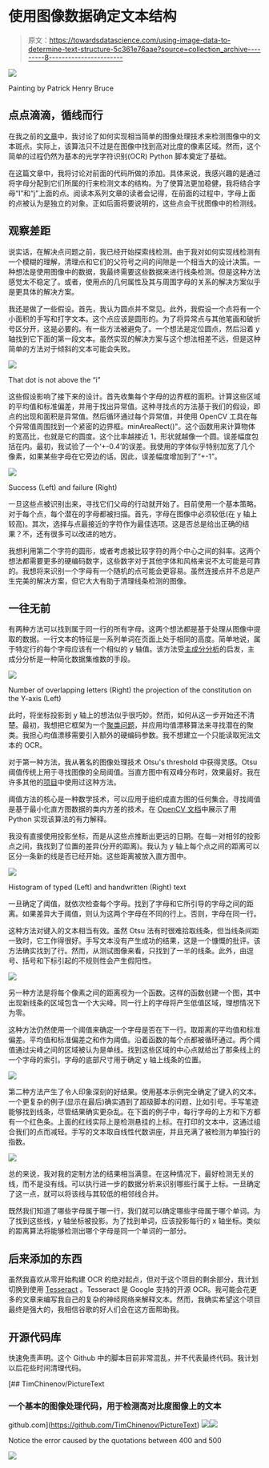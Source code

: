 # 使用图像数据确定文本结构

> 原文：<https://towardsdatascience.com/using-image-data-to-determine-text-structure-5c361e76aae?source=collection_archive---------8----------------------->

![](img/1e0a90fa9e7f5948c9791fdd246ed4db.png)

Painting by Patrick Henry Bruce

## 点点滴滴，循线而行

在我之前的[文章](https://medium.com/@theclassytim/using-image-processing-to-detect-text-8be34c677c11)中，我讨论了如何实现相当简单的图像处理技术来检测图像中的文本斑点。实际上，该算法只不过是在图像中找到高对比度的像素区域。然而，这个简单的过程仍然为基本的光学字符识别(OCR) Python 脚本奠定了基础。

在这篇文章中，我将讨论对前面的代码所做的添加。具体来说，我感兴趣的是通过将字母分配到它们所属的行来检测文本的结构。为了使算法更加稳健，我将结合字母“I”和“j”上面的点。阅读本系列文章的读者会记得，在前面的过程中，字母上面的点被认为是独立的对象。正如后面将要说明的，这些点会干扰图像中的检测线。

## **观察差距**

说实话，在解决点问题之前，我已经开始探索线检测。由于我对如何实现线检测有一个模糊的理解，清理点和它们的父符号之间的间隙是一个相当大的设计决策。一种想法是使用图像中的数据，我最终需要这些数据来进行线条检测。但是这种方法感觉太不稳定了。或者，使用点的几何属性及其与周围字母的关系的解决方案似乎是更具体的解决方案。

我还是做了一些假设。首先，我认为圆点并不常见。此外，我假设一个点将有一个小面积的手写和打字文本。这个点应该是圆形的。为了将异常点与其他笔画和破折号区分开，这是必要的。有一些方法被避免了。一个想法是定位圆点，然后沿着 y 轴找到它下面的第一段文本。虽然实现的解决方案与这个想法相差不远，但是这种简单的方法对于倾斜的文本可能会失败。

![](img/8ff86089f221d2c3e0446d89108c7a94.png)

That dot is not above the “i”

这些假设影响了接下来的设计。首先收集每个字母的边界框的面积。计算这些区域的平均值和标准偏差，并用于找出异常值。这种寻找点的方法基于我们的假设，即点的出现和面积是异常值。然后循环通过每个异常值，并使用 OpenCV 工具在每个异常值周围找到一个紧密的边界框。minAreaRect()"。这个函数用来计算物体的宽高比，也就是它的圆度。这个比率越接近 1，形状就越像一个圆。误差幅度包括在内。最初，我试验了一个‘+-0.4’的误差。我使用的字体似乎特别加宽了几个像素，如果某些字母在它旁边的话。因此，误差幅度增加到了“+-1”。

![](img/a3e550800ab950917452e0912bff104e.png)

Success (Left) and failure (Right)

一旦这些点被识别出来，寻找它们父母的行动就开始了。目前使用一个基本策略。对于每个点，每个潜在的字母都被扫描。首先，字母在图像中必须较低(在 y 轴上较高)。其次，选择与点最接近的字符作为最佳选项。这是否总是给出正确的结果？不，还有很多可以改进的地方。

我想利用第二个字符的圆形，或者考虑被比较字符的两个中心之间的斜率。这两个想法都需要更多的硬编码数字，这些数字对于其他字体和风格来说不太可能是可靠的。我想将来识别一个字母有一个随机的点可能会更容易。虽然连接点并不总是产生完美的解决方案，但它大大有助于清理线条检测的图像。

## **一往无前**

有两种方法可以找到属于同一行的所有字母。这两个想法都是基于处理从图像中提取的数据。一行文本的特征是一系列单词在页面上处于相同的高度。简单地说，属于特定行的每个字母应该有一个相似的 y 轴值。该方法受[主成分分析](https://en.wikipedia.org/wiki/Principal_component_analysis)的启发，主成分分析是一种简化数据集维数的手段。

![](img/cfa15e4bddc095730e8be87f9be828e2.png)

Number of overlapping letters (Right) the projection of the constitution on the Y-axis (Left)

此时，将坐标投影到 y 轴上的想法似乎很巧妙。然而，如何从这一步开始还不清楚。最初，我想把它框架为一个[聚类问题](/the-5-clustering-algorithms-data-scientists-need-to-know-a36d136ef68)，并应用均值漂移算法来寻找潜在的聚类。我担心均值漂移需要引入额外的硬编码参数。我不想建立一个只能读取宪法文本的 OCR。

对于第一种方法，我从著名的图像处理技术 Otsu's threshold 中获得灵感。Otsu 阈值传统上用于寻找图像的全局阈值。当直方图中有双峰分布时，效果最好。我在许多其他的[项目](https://medium.com/@theclassytim/using-image-processed-hough-lines-for-path-planning-applications-e895618d759e)中使用过这种方法。

阈值方法的核心是一种数学技术，可以应用于组织成直方图的任何集合。寻找阈值是基于最小化直方图数据的类内方差的技术。在 [OpenCV 文档](https://docs.opencv.org/3.0-beta/doc/py_tutorials/py_imgproc/py_thresholding/py_thresholding.html#how-otsu-s-binarization-works)中展示了用 Python 实现该算法的有力解释。

我没有直接使用投影坐标，而是从这些点推断出更远的日期。在每一对相邻的投影点之间，我找到了位置的差异(分开的距离)。我认为 y 轴上每个点之间的距离可以区分一条新的线是否已经开始。这些距离被放入直方图中。

![](img/54725256b609225030a5bcdd24a63242.png)

Histogram of typed (Left) and handwritten (Right) text

一旦确定了阈值，就依次检查每个字母。找到了字母和它所引导的字母之间的距离。如果差异大于阈值，则认为这两个字母在不同的行上。否则，字母在同一行。

这种方法对键入的文本相当有效。虽然 Otsu 法有时很难拾取线条，但当线条间距一致时，它工作得很好。手写文本没有产生成功的结果，这是一个慷慨的批评。该方法确实找到了行。然而，从测试图像来看，只找到了一半的线条。此外，由逗号、括号和下标引起的不规则性会产生假阳性。

![](img/2ec2c33e2720f38155726ca308a8c72a.png)

另一种方法是将每个像素之间的距离视为一个函数。这样的函数创建一个图，其中出现新线条的区域包含一个大尖峰。同一行上的字母将产生低值区域，理想情况下为零。

这种方法仍然使用一个阈值来确定一个字母是否在下一行。取距离的平均值和标准偏差。平均值和标准偏差之和作为阈值。沿着函数的每个点都被循环通过。两个阈值通过尖峰之间的区域被认为是单线。找到这些区域的中心点就给出了那条线上的一个字母的索引。字母的底部尺寸用于确定 y 轴上线条的位置。

![](img/139bb1a1dcea50039226eca4983b1487.png)

第二种方法产生了令人印象深刻的好结果。使用基本示例完全确定了键入的文本。一个更复杂的例子(显示在最后)确实遇到了超级脚本的问题，比如引号。手写笔迹能够找到线条，尽管结果确实更杂乱。在下面的例子中，每行字母的上方和下方都有一个红色条。上面的红线实际上是检测悬挂的上标。在打印的文本中，这通过组合我们的点而减轻。手写的文本取自线性代数讲座，并且充满了被检测为单独行的指数。

![](img/a79b80bbf82ade6ead4d375e9f796a0b.png)

总的来说，我对我的定制方法的结果相当满意。在这种情况下，最好检测无关的线，而不是没有线。可以执行进一步的数据分析来识别哪些行属于上标。一旦确定了这一点，就可以将该线与其较低的相邻线合并。

既然我们知道了哪些字母属于哪一行，我们就可以确定哪些字母属于哪个单词。为了找到这些线，y 轴坐标被投影。为了找到单词，应该投影每行的 x 轴坐标。类似的距离算法将能够检测出哪个字母是同一个单词的一部分。

## 后来添加的东西

虽然我喜欢从零开始构建 OCR 的绝对起点，但对于这个项目的剩余部分，我计划切换到使用 [Tesseract](https://opensource.google.com/projects/tesseract) 。Tesseract 是 Google 支持的开源 OCR。我可能会花更多的文章来编写我自己的复杂的神经网络来解释文本。然而，我确实希望这个项目最终是强大的，我相信谷歌的好人们会在这方面帮助我。

## 开源代码库

快速免责声明。这个 Github 中的脚本目前非常混乱，并不代表最终代码。我计划以后花些时间清理代码。

[](https://github.com/TimChinenov/PictureText) [## TimChinenov/PictureText

### 一个基本的图像处理代码，用于检测高对比度图像上的文本

github.com](https://github.com/TimChinenov/PictureText) ![](img/dae6c5fd10b384fd1eb8bac9961e0814.png)![](img/1ca4826f7444ae61195547fff8e1ec7e.png)

Notice the error caused by the quotations between 400 and 500

![](img/4bc2b792b7b17bf9e16525b2db53071c.png)